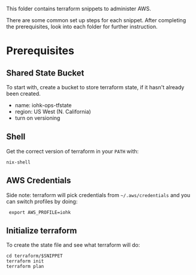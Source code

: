 This folder contains terraform snippets to administer AWS.

There are some common set up steps for each snippet. After completing
the prerequisites, look into each folder for further instruction.

# Prerequisites

## Shared State Bucket

To start with, create a bucket to store terraform state, if it hasn't
already been created.

- name: iohk-ops-tfstate
- region: US West (N. California)
- turn on versioning

## Shell

Get the correct version of terraform in your `PATH` with:

    nix-shell

## AWS Credentials

Side note: terraform will pick credentials from `~/.aws/credentials`
and you can switch profiles by doing:

     export AWS_PROFILE=iohk

## Initialize terraform

To create the state file and see what terraform will do:

    cd terraform/$SNIPPET
    terraform init
    terraform plan
